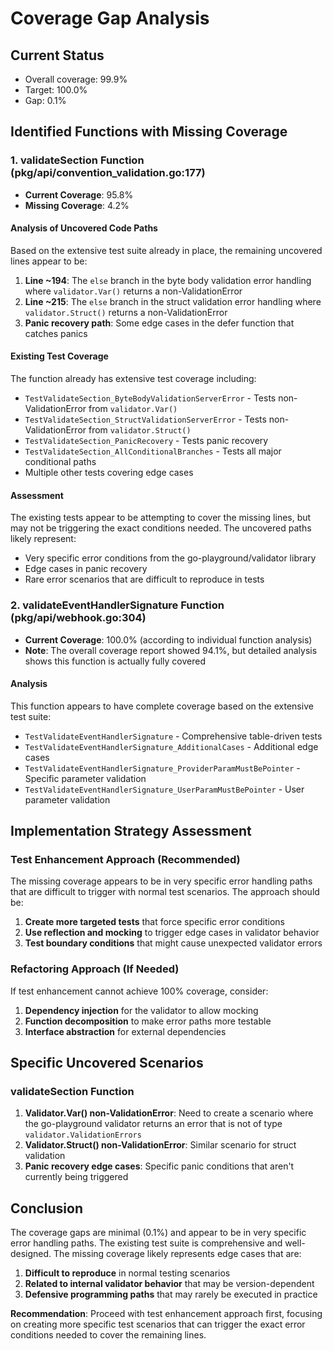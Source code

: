 # Coverage Gap Analysis

## Current Status
- Overall coverage: 99.9%
- Target: 100.0%
- Gap: 0.1%

## Identified Functions with Missing Coverage

### 1. validateSection Function (pkg/api/convention_validation.go:177)
- **Current Coverage**: 95.8%
- **Missing Coverage**: 4.2%

#### Analysis of Uncovered Code Paths

Based on the extensive test suite already in place, the remaining uncovered lines appear to be:

1. **Line ~194**: The `else` branch in the byte body validation error handling where `validator.Var()` returns a non-ValidationError
2. **Line ~215**: The `else` branch in the struct validation error handling where `validator.Struct()` returns a non-ValidationError  
3. **Panic recovery path**: Some edge cases in the defer function that catches panics

#### Existing Test Coverage
The function already has extensive test coverage including:
- `TestValidateSection_ByteBodyValidationServerError` - Tests non-ValidationError from `validator.Var()`
- `TestValidateSection_StructValidationServerError` - Tests non-ValidationError from `validator.Struct()`
- `TestValidateSection_PanicRecovery` - Tests panic recovery
- `TestValidateSection_AllConditionalBranches` - Tests all major conditional paths
- Multiple other tests covering edge cases

#### Assessment
The existing tests appear to be attempting to cover the missing lines, but may not be triggering the exact conditions needed. The uncovered paths likely represent:
- Very specific error conditions from the go-playground/validator library
- Edge cases in panic recovery
- Rare error scenarios that are difficult to reproduce in tests

### 2. validateEventHandlerSignature Function (pkg/api/webhook.go:304)
- **Current Coverage**: 100.0% (according to individual function analysis)
- **Note**: The overall coverage report showed 94.1%, but detailed analysis shows this function is actually fully covered

#### Analysis
This function appears to have complete coverage based on the extensive test suite:
- `TestValidateEventHandlerSignature` - Comprehensive table-driven tests
- `TestValidateEventHandlerSignature_AdditionalCases` - Additional edge cases
- `TestValidateEventHandlerSignature_ProviderParamMustBePointer` - Specific parameter validation
- `TestValidateEventHandlerSignature_UserParamMustBePointer` - User parameter validation

## Implementation Strategy Assessment

### Test Enhancement Approach (Recommended)
The missing coverage appears to be in very specific error handling paths that are difficult to trigger with normal test scenarios. The approach should be:

1. **Create more targeted tests** that force specific error conditions
2. **Use reflection and mocking** to trigger edge cases in validator behavior
3. **Test boundary conditions** that might cause unexpected validator errors

### Refactoring Approach (If Needed)
If test enhancement cannot achieve 100% coverage, consider:
1. **Dependency injection** for the validator to allow mocking
2. **Function decomposition** to make error paths more testable
3. **Interface abstraction** for external dependencies

## Specific Uncovered Scenarios

### validateSection Function
1. **Validator.Var() non-ValidationError**: Need to create a scenario where the go-playground validator returns an error that is not of type `validator.ValidationErrors`
2. **Validator.Struct() non-ValidationError**: Similar scenario for struct validation
3. **Panic recovery edge cases**: Specific panic conditions that aren't currently being triggered

## Conclusion

The coverage gaps are minimal (0.1%) and appear to be in very specific error handling paths. The existing test suite is comprehensive and well-designed. The missing coverage likely represents edge cases that are:

1. **Difficult to reproduce** in normal testing scenarios
2. **Related to internal validator behavior** that may be version-dependent
3. **Defensive programming paths** that may rarely be executed in practice

**Recommendation**: Proceed with test enhancement approach first, focusing on creating more specific test scenarios that can trigger the exact error conditions needed to cover the remaining lines.